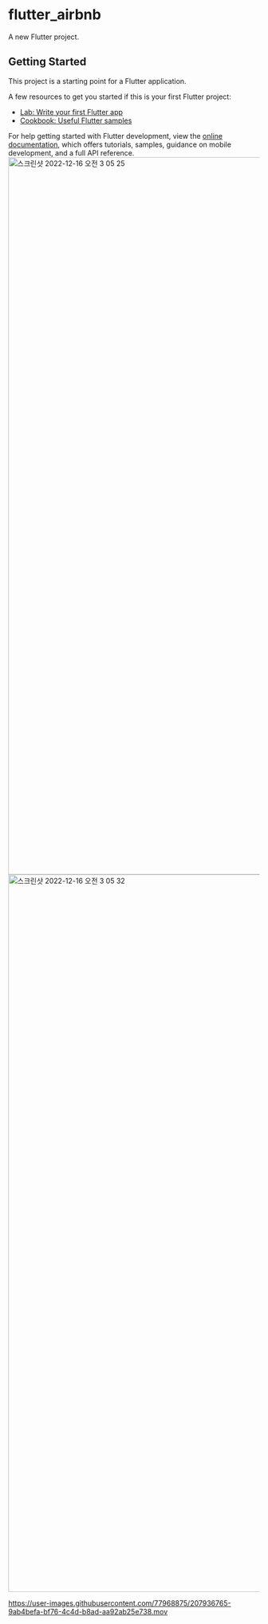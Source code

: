 # flutter_airbnb

A new Flutter project.

## Getting Started

This project is a starting point for a Flutter application.

A few resources to get you started if this is your first Flutter project:

- [Lab: Write your first Flutter app](https://docs.flutter.dev/get-started/codelab)
- [Cookbook: Useful Flutter samples](https://docs.flutter.dev/cookbook)

For help getting started with Flutter development, view the
[online documentation](https://docs.flutter.dev/), which offers tutorials,
samples, guidance on mobile development, and a full API reference.
<img width="1439" alt="스크린샷 2022-12-16 오전 3 05 25" src="https://user-images.githubusercontent.com/77968875/207936709-1cce8293-fece-420f-b566-9581b93abc66.png">
<img width="1439" alt="스크린샷 2022-12-16 오전 3 05 32" src="https://user-images.githubusercontent.com/77968875/207936718-3ac96509-b0ea-4554-a3d5-80d20169390f.png">



https://user-images.githubusercontent.com/77968875/207936765-9ab4befa-bf76-4c4d-b8ad-aa92ab25e738.mov


